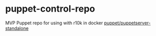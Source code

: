 # puppet-control-repo

MVP Puppet repo for using with r10k in docker [puppet/puppetserver-standalone](https://github.com/puppetlabs/puppetserver/tree/master/docker/puppetserver-standalone)
